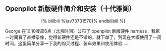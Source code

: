 ## Openpilot 新版硬件简介和安装（十代雅阁）

<center>
{% bilibili %}av73731570{% endbilibili %}
</center>

George 在10.10凌晨6点（北京时间）公布了 openpilot 新版硬件 harness，我第一时间看了直播录像，觉得新硬件还是不错的，就下单了，到现在大概使用了一周时间，这里简单分享一下我的购买过程、装车效果和使用体验……


